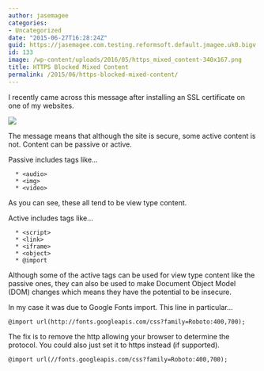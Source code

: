 ```yaml
---
author: jasemagee
categories:
- Uncategorized
date: "2015-06-27T16:28:24Z"
guid: https://jasemagee.com.testing.reformsoft.default.jmagee.uk0.bigv.io/?p=133
id: 133
image: /wp-content/uploads/2016/05/https_mixed_content-340x167.png
title: HTTPS Blocked Mixed Content
permalink: /2015/06/https-blocked-mixed-content/
---
```

I recently came across this message after installing an SSL certificate on one of my websites.

<div class="center-align">
<img class="responsive-img" src="/wp-content/uploads/2016/05/https_mixed_content.png" />
</div>

The message means that although the site is secure, some active content is not. Content can be passive or active.

Passive includes tags like…

```
  * <audio>
  * <img>
  * <video>
```

As you can see, these all tend to be view type content.

Active includes tags like…

```
  * <script>
  * <link>
  * <iframe>
  * <object>
  * @import
```

Although some of the active tags can be used for view type content like the passive ones, they can also be used to make Document Object Model (DOM) changes which means they have the potential to be insecure.

In my case it was due to Google Fonts import. This line in particular…

```
@import url(http://fonts.googleapis.com/css?family=Roboto:400,700);
```

The fix is to remove the http allowing your browser to determine the protocol. You could also just set it to https instead (if supported).

```
@import url(//fonts.googleapis.com/css?family=Roboto:400,700);
```